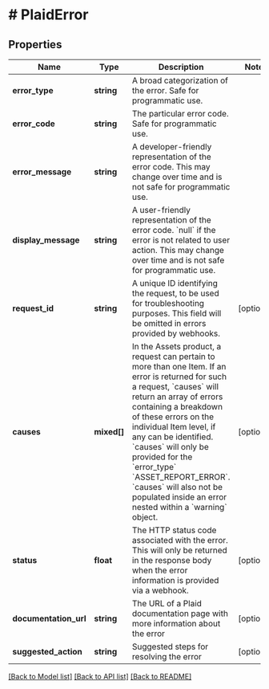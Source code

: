 # # PlaidError

## Properties

Name | Type | Description | Notes
------------ | ------------- | ------------- | -------------
**error_type** | **string** | A broad categorization of the error. Safe for programmatic use. |
**error_code** | **string** | The particular error code. Safe for programmatic use. |
**error_message** | **string** | A developer-friendly representation of the error code. This may change over time and is not safe for programmatic use. |
**display_message** | **string** | A user-friendly representation of the error code. &#x60;null&#x60; if the error is not related to user action.  This may change over time and is not safe for programmatic use. |
**request_id** | **string** | A unique ID identifying the request, to be used for troubleshooting purposes. This field will be omitted in errors provided by webhooks. | [optional]
**causes** | **mixed[]** | In the Assets product, a request can pertain to more than one Item. If an error is returned for such a request, &#x60;causes&#x60; will return an array of errors containing a breakdown of these errors on the individual Item level, if any can be identified.  &#x60;causes&#x60; will only be provided for the &#x60;error_type&#x60; &#x60;ASSET_REPORT_ERROR&#x60;. &#x60;causes&#x60; will also not be populated inside an error nested within a &#x60;warning&#x60; object. | [optional]
**status** | **float** | The HTTP status code associated with the error. This will only be returned in the response body when the error information is provided via a webhook. | [optional]
**documentation_url** | **string** | The URL of a Plaid documentation page with more information about the error | [optional]
**suggested_action** | **string** | Suggested steps for resolving the error | [optional]

[[Back to Model list]](../../README.md#models) [[Back to API list]](../../README.md#endpoints) [[Back to README]](../../README.md)

